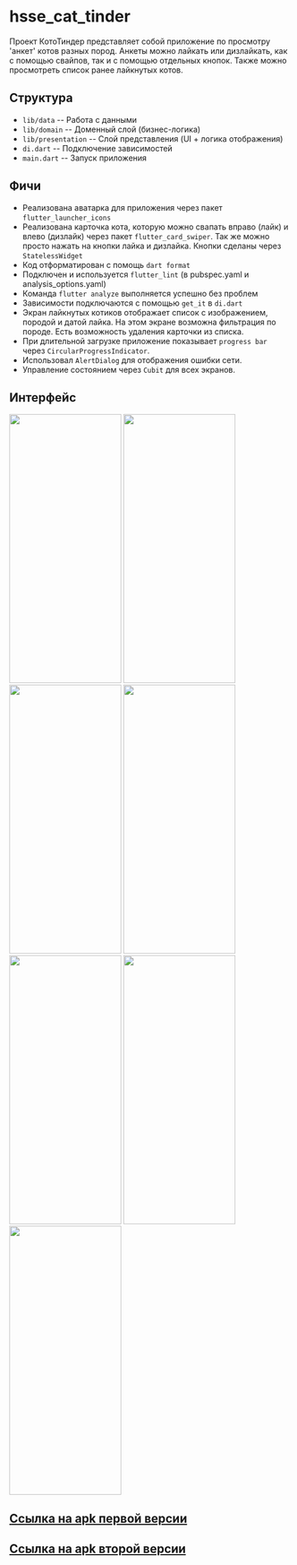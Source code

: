 # hsse_cat_tinder

Проект КотоТиндер представляет собой приложение по просмотру 'анкет' котов разных пород. Анкеты можно лайкать или дизлайкать, как с помощью свайпов, так и с помощью отдельных кнопок. Также можно просмотреть список ранее лайкнутых котов.

## Структура 

- `lib/data` -- Работа с данными
- `lib/domain` -- Доменный слой (бизнес-логика)
- `lib/presentation` -- Слой представления (UI + логика отображения)
- `di.dart` -- Подключение зависимостей
- `main.dart` -- Запуск приложения


## Фичи
- Реализована аватарка для приложения через пакет `flutter_launcher_icons`
- Реализована карточка кота, которую можно свапать вправо (лайк) и влево (дизлайк) через пакет `flutter_card_swiper`. Так же можно просто нажать на кнопки лайка и дизлайка. Кнопки сделаны через `StatelessWidget`
- Код отформатирован с помощь `dart format`
- Подключен и используется `flutter_lint` (в pubspec.yaml и analysis_options.yaml)
- Команда `flutter analyze` выполняется успешно без проблем
- Зависимости подключаются с помощью `get_it` в `di.dart`
- Экран лайкнутых котиков отображает список с изображением, породой и датой лайка. На этом экране возможна фильтрация по породе. Есть возможность удаления карточки из списка.
- При длительной загрузке приложение показывает `progress bar` через `CircularProgressIndicator`.
- Использовал `AlertDialog` для отображения ошибки сети.
- Управление состоянием через `Cubit` для всех экранов. 

## Интерфейс
<img src="https://github.com/user-attachments/assets/1a9b5ac9-8935-41b7-8607-0388c95b371d" width="200" height="480">
<img src="https://github.com/user-attachments/assets/8260b487-dcb1-4d4b-b646-61c8c596b9e6" width="200" height="480">
<img src="https://github.com/user-attachments/assets/854dc1c6-0e8b-4602-bb48-94946795866c" width="200" height="480">
<img src="https://github.com/user-attachments/assets/0db444d4-27e3-49b0-96fe-614a015525b2" width="200" height="480">
<img src="https://github.com/user-attachments/assets/535ec530-ca8b-4e68-be3d-606e95173945" width="200" height="480">
<img src="https://github.com/user-attachments/assets/491fb595-524d-4df5-b3b3-58b166481e52" width="200" height="480">
<img src="https://github.com/user-attachments/assets/c6f8dc96-f6a3-4280-b667-af89b9b1f627" width="200" height="480">


## [Ссылка на apk первой версии](https://github.com/Xrander24/Flutter_HSSE_2025_HW/raw/refs/heads/main/app-release.apk)
## [Cсылка на apk второй версии](https://github.com/Xrander24/Flutter_HSSE_2025_HW/raw/refs/heads/main/app-release_2.0.apk)
